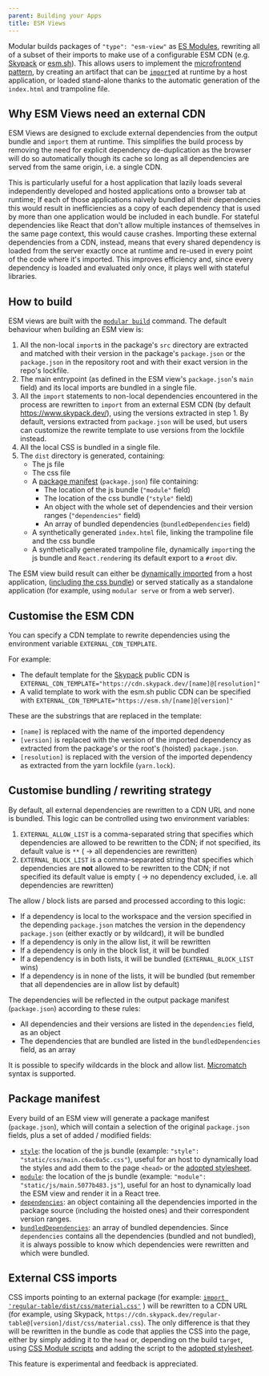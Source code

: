 ```yaml
---
parent: Building your Apps
title: ESM Views
---
```


Modular builds packages of `"type": "esm-view"` as
[ES Modules](https://developer.mozilla.org/en-US/docs/Web/JavaScript/Guide/Modules),
rewriting all of a subset of their imports to make use of a configurable ESM CDN
(e.g. [Skypack](https://www.skypack.dev) or [esm.sh](https://esm.sh/)). This
allows users to implement the
[microfrontend pattern](../concepts/microfrontends.md), by creating an artifact
that can be
[`import`](https://developer.mozilla.org/en-US/docs/Web/JavaScript/Reference/Statements/import#dynamic_imports)ed
at runtime by a host application, or loaded stand-alone thanks to the automatic
generation of the `index.html` and trampoline file.

## Why ESM Views need an external CDN

ESM Views are designed to exclude external dependencies from the output bundle
and `import` them at runtime. This simplifies the build process by removing the
need for explicit dependency de-duplication as the browser will do so
automatically though its cache so long as all dependencies are served from the
same origin, i.e. a single CDN.

This is particularly useful for a host application that lazily loads several
independently developed and hosted applications onto a browser tab at runtime;
If each of those applications naively bundled all their dependencies this would
result in inefficiencies as a copy of each dependency that is used by more than
one application would be included in each bundle. For stateful dependencies like
React that don't allow multiple instances of themselves in the same page
context, this would cause crashes. Importing these external dependencies from a
CDN, instead, means that every shared dependency is loaded from the server
exactly once at runtime and re-used in every point of the code where it's
imported. This improves efficiency and, since every dependency is loaded and
evaluated only once, it plays well with stateful libraries.

## How to build

ESM views are built with the [`modular build`](../commands/build.md) command.
The default behaviour when building an ESM view is:

1. All the non-local `import`s in the package's `src` directory are extracted
   and matched with their version in the package's `package.json` or the
   `package.json` in the repository root and with their exact version in the
   repo's lockfile.
2. The main entrypoint (as defined in the ESM view's `package.json`'s `main`
   field) and its local imports are bundled in a single file.
3. All the `import` statements to non-local dependencies encountered in the
   process are rewritten to `import` from an external ESM CDN (by default
   https://www.skypack.dev/), using the versions extracted in step 1. By
   default, versions extracted from `package.json` will be used, but users can
   customize the rewrite template to use versions from the lockfile instead.
4. All the local CSS is bundled in a single file.
5. The `dist` directory is generated, containing:
   - The js file
   - The css file
   - A [package manifest](#package-manifest) (`package.json`) file containing:
     - The location of the js bundle (`"module"` field)
     - The location of the css bundle (`"style"` field)
     - An object with the whole set of dependencies and their version ranges
       (`"dependencies"` field)
     - An array of bundled dependencies (`bundledDependencies` field)
   - A synthetically generated `index.html` file, linking the trampoline file
     and the css bundle
   - A synthetically generated trampoline file, dynamically `import`ing the js
     bundle and `React.render`ing its default export to a `#root` div.

The ESM view build result can either be
[dynamically imported](https://developer.mozilla.org/en-US/docs/Web/JavaScript/Reference/Statements/import#dynamic_imports)
from a host application,
([including the css bundle](https://web.dev/css-module-scripts/)) or served
statically as a standalone application (for example, using `modular serve` or
from a web server).

## Customise the ESM CDN

You can specify a CDN template to rewrite dependencies using the environment
variable `EXTERNAL_CDN_TEMPLATE`.

For example:

- The default template for the [Skypack](https://www.skypack.dev/) public CDN is
  `EXTERNAL_CDN_TEMPLATE="https://cdn.skypack.dev/[name]@[resolution]"`
- A valid template to work with the esm.sh public CDN can be specified with
  `EXTERNAL_CDN_TEMPLATE="https://esm.sh/[name]@[version]"`

These are the substrings that are replaced in the template:

- `[name]` is replaced with the name of the imported dependency
- `[version]` is replaced with the version of the imported dependency as
  extracted from the package's or the root's (hoisted) `package.json`.
- `[resolution]` is replaced with the version of the imported dependency as
  extracted from the yarn lockfile (`yarn.lock`).

## Customise bundling / rewriting strategy

By default, all external dependencies are rewritten to a CDN URL and none is
bundled. This logic can be controlled using two environment variables:

1. `EXTERNAL_ALLOW_LIST` is a comma-separated string that specifies which
   dependencies are allowed to be rewritten to the CDN; if not specified, its
   default value is `**` ( -> all dependencies are rewritten)
2. `EXTERNAL_BLOCK_LIST` is a comma-separated string that specifies which
   dependencies are **not** allowed to be rewritten to the CDN; if not specified
   its default value is empty ( -> no dependency excluded, i.e. all dependencies
   are rewritten)

The allow / block lists are parsed and processed according to this logic:

- If a dependency is local to the workspace and the version specified in the
  depending `package.json` matches the version in the dependency `package.json`
  (either exactly or by wildcard), it will be bundled
- If a dependency is only in the allow list, it will be rewritten
- If a dependency is only in the block list, it will be bundled
- If a dependency is in both lists, it will be bundled (`EXTERNAL_BLOCK_LIST`
  wins)
- If a dependency is in none of the lists, it will be bundled (but remember that
  all dependencies are in allow list by default)

The dependencies will be reflected in the output package manifest
(`package.json`) according to these rules:

- All dependencies and their versions are listed in the `dependencies` field, as
  an object
- The dependencies that are bundled are listed in the `bundledDependencies`
  field, as an array

It is possible to specify wildcards in the block and allow list.
[Micromatch](https://github.com/micromatch/micromatch) syntax is supported.

## Package manifest

Every build of an ESM view will generate a package manifest (`package.json`),
which will contain a selection of the original `package.json` fields, plus a set
of added / modified fields:

- [`style`](https://jaketrent.com/post/package-json-style-attribute): the
  location of the js bundle (example:
  `"style": "static/css/main.c6ac0a5c.css"`), useful for an host to dynamically
  load the styles and add them to the page `<head>` or the
  [adopted stylesheet](https://wicg.github.io/construct-stylesheets/#using-constructed-stylesheets).
- [`module`](https://github.com/dherman/defense-of-dot-js/blob/f31319be735b21739756b87d551f6711bd7aa283/proposal.md):
  the location of the js bundle (example:
  `"module": "static/js/main.5077b483.js"`), useful for an host to dynamically
  load the ESM view and render it in a React tree.
- [`dependencies`](https://docs.npmjs.com/cli/v8/configuring-npm/package-json#dependencies):
  an object containing all the dependencies imported in the package source
  (including the hoisted ones) and their correspondent version ranges.
- [`bundledDependencies`](https://docs.npmjs.com/cli/v8/configuring-npm/package-json#bundleddependencies):
  an array of bundled dependencies. Since `dependencies` contains all the
  dependencies (bundled and not bundled), it is always possible to know which
  dependencies were rewritten and which were bundled.

## External CSS imports

CSS imports pointing to an external package (for example:
[`import 'regular-table/dist/css/material.css'`](https://www.npmjs.com/package/regular-table)
) will be rewritten to a CDN URL (for example, using Skypack,
`https://cdn.skypack.dev/regular-table@[version]/dist/css/material.css`). The
only difference is that they will be rewritten in the bundle as code that
applies the CSS into the page, either by simply adding it to the `head` or,
depending on the build `target`, using
[CSS Module scripts](https://web.dev/css-module-scripts/) and adding the script
to the
[adopted stylesheet](https://wicg.github.io/construct-stylesheets/#using-constructed-stylesheets).

This feature is experimental and feedback is appreciated.
